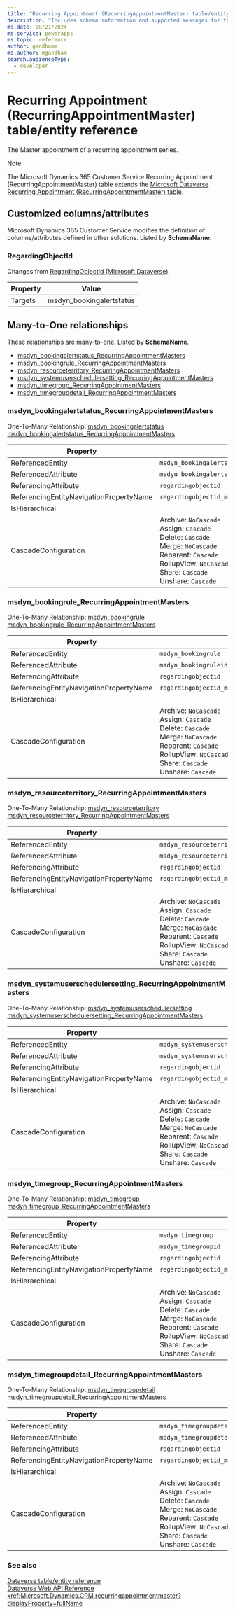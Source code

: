 ```yaml
---
title: "Recurring Appointment (RecurringAppointmentMaster) table/entity reference (Microsoft Dynamics 365 Customer Service)"
description: "Includes schema information and supported messages for the Recurring Appointment (RecurringAppointmentMaster) table/entity with Microsoft Dynamics 365 Customer Service."
ms.date: 08/21/2024
ms.service: powerapps
ms.topic: reference
author: gandhamm
ms.author: mgandham
search.audienceType: 
  - developer
---
```


# Recurring Appointment (RecurringAppointmentMaster) table/entity reference

The Master appointment of a recurring appointment series.

> [!NOTE]
> The Microsoft Dynamics 365 Customer Service Recurring Appointment (RecurringAppointmentMaster) table extends the [Microsoft Dataverse Recurring Appointment (RecurringAppointmentMaster) table](/power-apps/developer/data-platform/reference/entities/recurringappointmentmaster).



## Customized columns/attributes

Microsoft Dynamics 365 Customer Service modifies the definition of columns/attributes defined in other solutions. Listed by **SchemaName**.

### <a name="BKMK_RegardingObjectId"></a> RegardingObjectId

Changes from [RegardingObjectId (Microsoft Dataverse)](/power-apps/developer/data-platform/reference/entities/recurringappointmentmaster#BKMK_RegardingObjectId)

|Property|Value|
|---|---|
|Targets|msdyn_bookingalertstatus|


## Many-to-One relationships

These relationships are many-to-one. Listed by **SchemaName**.

- [msdyn_bookingalertstatus_RecurringAppointmentMasters](#BKMK_msdyn_bookingalertstatus_RecurringAppointmentMasters)
- [msdyn_bookingrule_RecurringAppointmentMasters](#BKMK_msdyn_bookingrule_RecurringAppointmentMasters)
- [msdyn_resourceterritory_RecurringAppointmentMasters](#BKMK_msdyn_resourceterritory_RecurringAppointmentMasters)
- [msdyn_systemuserschedulersetting_RecurringAppointmentMasters](#BKMK_msdyn_systemuserschedulersetting_RecurringAppointmentMasters)
- [msdyn_timegroup_RecurringAppointmentMasters](#BKMK_msdyn_timegroup_RecurringAppointmentMasters)
- [msdyn_timegroupdetail_RecurringAppointmentMasters](#BKMK_msdyn_timegroupdetail_RecurringAppointmentMasters)

### <a name="BKMK_msdyn_bookingalertstatus_RecurringAppointmentMasters"></a> msdyn_bookingalertstatus_RecurringAppointmentMasters

One-To-Many Relationship: [msdyn_bookingalertstatus msdyn_bookingalertstatus_RecurringAppointmentMasters](msdyn_bookingalertstatus.md#BKMK_msdyn_bookingalertstatus_RecurringAppointmentMasters)

|Property|Value|
|---|---|
|ReferencedEntity|`msdyn_bookingalertstatus`|
|ReferencedAttribute|`msdyn_bookingalertstatusid`|
|ReferencingAttribute|`regardingobjectid`|
|ReferencingEntityNavigationPropertyName|`regardingobjectid_msdyn_bookingalertstatus_recurringappointmentmaster`|
|IsHierarchical||
|CascadeConfiguration|Archive: `NoCascade`<br />Assign: `Cascade`<br />Delete: `Cascade`<br />Merge: `NoCascade`<br />Reparent: `Cascade`<br />RollupView: `NoCascade`<br />Share: `Cascade`<br />Unshare: `Cascade`|

### <a name="BKMK_msdyn_bookingrule_RecurringAppointmentMasters"></a> msdyn_bookingrule_RecurringAppointmentMasters

One-To-Many Relationship: [msdyn_bookingrule msdyn_bookingrule_RecurringAppointmentMasters](msdyn_bookingrule.md#BKMK_msdyn_bookingrule_RecurringAppointmentMasters)

|Property|Value|
|---|---|
|ReferencedEntity|`msdyn_bookingrule`|
|ReferencedAttribute|`msdyn_bookingruleid`|
|ReferencingAttribute|`regardingobjectid`|
|ReferencingEntityNavigationPropertyName|`regardingobjectid_msdyn_bookingrule_recurringappointmentmaster`|
|IsHierarchical||
|CascadeConfiguration|Archive: `NoCascade`<br />Assign: `Cascade`<br />Delete: `Cascade`<br />Merge: `NoCascade`<br />Reparent: `Cascade`<br />RollupView: `NoCascade`<br />Share: `Cascade`<br />Unshare: `Cascade`|

### <a name="BKMK_msdyn_resourceterritory_RecurringAppointmentMasters"></a> msdyn_resourceterritory_RecurringAppointmentMasters

One-To-Many Relationship: [msdyn_resourceterritory msdyn_resourceterritory_RecurringAppointmentMasters](msdyn_resourceterritory.md#BKMK_msdyn_resourceterritory_RecurringAppointmentMasters)

|Property|Value|
|---|---|
|ReferencedEntity|`msdyn_resourceterritory`|
|ReferencedAttribute|`msdyn_resourceterritoryid`|
|ReferencingAttribute|`regardingobjectid`|
|ReferencingEntityNavigationPropertyName|`regardingobjectid_msdyn_resourceterritory_recurringappointmentmaster`|
|IsHierarchical||
|CascadeConfiguration|Archive: `NoCascade`<br />Assign: `Cascade`<br />Delete: `Cascade`<br />Merge: `NoCascade`<br />Reparent: `Cascade`<br />RollupView: `NoCascade`<br />Share: `Cascade`<br />Unshare: `Cascade`|

### <a name="BKMK_msdyn_systemuserschedulersetting_RecurringAppointmentMasters"></a> msdyn_systemuserschedulersetting_RecurringAppointmentMasters

One-To-Many Relationship: [msdyn_systemuserschedulersetting msdyn_systemuserschedulersetting_RecurringAppointmentMasters](msdyn_systemuserschedulersetting.md#BKMK_msdyn_systemuserschedulersetting_RecurringAppointmentMasters)

|Property|Value|
|---|---|
|ReferencedEntity|`msdyn_systemuserschedulersetting`|
|ReferencedAttribute|`msdyn_systemuserschedulersettingid`|
|ReferencingAttribute|`regardingobjectid`|
|ReferencingEntityNavigationPropertyName|`regardingobjectid_msdyn_systemuserschedulersetting_recurringappointmentmaster`|
|IsHierarchical||
|CascadeConfiguration|Archive: `NoCascade`<br />Assign: `Cascade`<br />Delete: `Cascade`<br />Merge: `NoCascade`<br />Reparent: `Cascade`<br />RollupView: `NoCascade`<br />Share: `Cascade`<br />Unshare: `Cascade`|

### <a name="BKMK_msdyn_timegroup_RecurringAppointmentMasters"></a> msdyn_timegroup_RecurringAppointmentMasters

One-To-Many Relationship: [msdyn_timegroup msdyn_timegroup_RecurringAppointmentMasters](msdyn_timegroup.md#BKMK_msdyn_timegroup_RecurringAppointmentMasters)

|Property|Value|
|---|---|
|ReferencedEntity|`msdyn_timegroup`|
|ReferencedAttribute|`msdyn_timegroupid`|
|ReferencingAttribute|`regardingobjectid`|
|ReferencingEntityNavigationPropertyName|`regardingobjectid_msdyn_timegroup_recurringappointmentmaster`|
|IsHierarchical||
|CascadeConfiguration|Archive: `NoCascade`<br />Assign: `Cascade`<br />Delete: `Cascade`<br />Merge: `NoCascade`<br />Reparent: `Cascade`<br />RollupView: `NoCascade`<br />Share: `Cascade`<br />Unshare: `Cascade`|

### <a name="BKMK_msdyn_timegroupdetail_RecurringAppointmentMasters"></a> msdyn_timegroupdetail_RecurringAppointmentMasters

One-To-Many Relationship: [msdyn_timegroupdetail msdyn_timegroupdetail_RecurringAppointmentMasters](msdyn_timegroupdetail.md#BKMK_msdyn_timegroupdetail_RecurringAppointmentMasters)

|Property|Value|
|---|---|
|ReferencedEntity|`msdyn_timegroupdetail`|
|ReferencedAttribute|`msdyn_timegroupdetailid`|
|ReferencingAttribute|`regardingobjectid`|
|ReferencingEntityNavigationPropertyName|`regardingobjectid_msdyn_timegroupdetail_recurringappointmentmaster`|
|IsHierarchical||
|CascadeConfiguration|Archive: `NoCascade`<br />Assign: `Cascade`<br />Delete: `Cascade`<br />Merge: `NoCascade`<br />Reparent: `Cascade`<br />RollupView: `NoCascade`<br />Share: `Cascade`<br />Unshare: `Cascade`|



### See also

[Dataverse table/entity reference](../about-entity-reference.md)  
[Dataverse Web API Reference](/power-apps/developer/data-platform/webapi/reference/about)   
<xref:Microsoft.Dynamics.CRM.recurringappointmentmaster?displayProperty=fullName>
